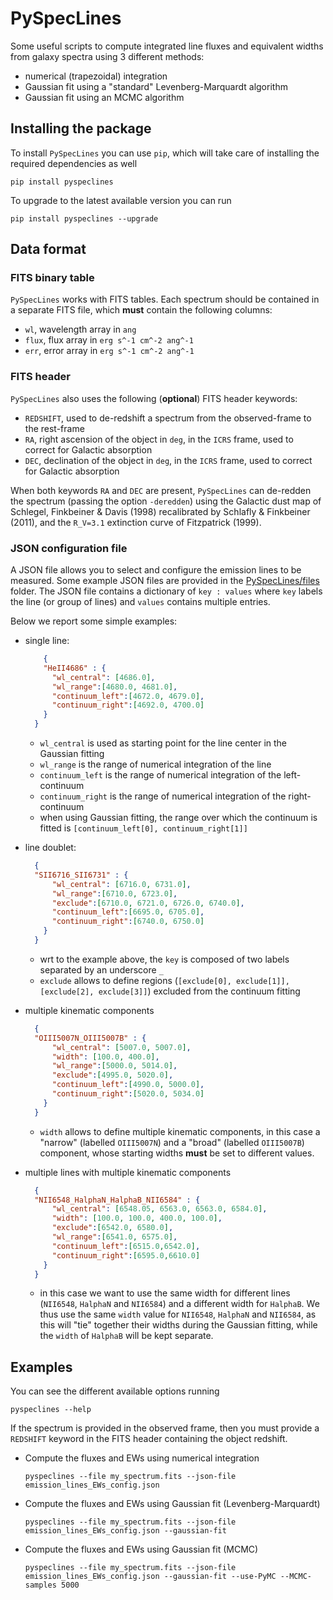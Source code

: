 
# PySpecLines

Some useful scripts to compute integrated line fluxes and equivalent widths from galaxy spectra using 3 different methods:

- numerical (trapezoidal) integration
- Gaussian fit using a "standard" Levenberg-Marquardt algorithm
- Gaussian fit using an MCMC algorithm

## Installing the package

To install ``PySpecLines`` you can use ``pip``, which will take care of installing the required dependencies as well
```
pip install pyspeclines
```

To upgrade to the latest available version you can run
```
pip install pyspeclines --upgrade
```

## Data format

### FITS binary table

``PySpecLines`` works with FITS tables. Each spectrum should be contained in a separate FITS file, which **must** contain the following columns:

- ``wl``, wavelength array in ``ang``
- ``flux``, flux array in ``erg s^-1 cm^-2 ang^-1``
- ``err``, error array in  ``erg s^-1 cm^-2 ang^-1``

### FITS header

``PySpecLines`` also uses the following (**optional**) FITS header keywords:

- ``REDSHIFT``, used to de-redshift a spectrum from the observed-frame to the rest-frame
- ``RA``, right ascension of the object in ``deg``, in the ``ICRS`` frame, used to correct for Galactic absorption
- ``DEC``, declination of the object in ``deg``, in the ``ICRS`` frame, used to correct for Galactic absorption

When both keywords ``RA`` and ``DEC`` are present, ``PySpecLines`` can de-redden the spectrum (passing the option ``-deredden``) using the Galactic dust map of Schlegel, Finkbeiner & Davis (1998) recalibrated by Schlafly & Finkbeiner (2011), and the ``R_V=3.1`` extinction curve of Fitzpatrick (1999).  

### JSON configuration file

A JSON file allows you to select and configure the emission lines to be measured. Some example JSON files are provided in the [PySpecLines/files](https://github.com/jacopo-chevallard/PySpecLines/tree/master/PySpecLines/files) folder. The JSON file contains a dictionary of ``key : values`` where ``key`` labels the line (or group of lines) and ``values`` contains multiple entries.

Below we report some simple examples:

- single line: 
  ```json
      {
      "HeII4686" : {
        "wl_central": [4686.0], 
        "wl_range":[4680.0, 4681.0], 
        "continuum_left":[4672.0, 4679.0],
        "continuum_right":[4692.0, 4700.0]
      }
    }
  ```
  - ``wl_central`` is used as starting point for the line center in the Gaussian fitting
  - ``wl_range`` is the range of numerical integration of the line
  - ``continuum_left`` is the range of numerical integration of the left-continuum
  - ``continuum_right`` is the range of numerical integration of the right-continuum 
  - when using Gaussian fitting, the range over which the continuum is fitted is ``[continuum_left[0], continuum_right[1]]``

- line doublet: 
  ```json
    {
    "SII6716_SII6731" : {
        "wl_central": [6716.0, 6731.0], 
        "wl_range":[6710.0, 6723.0], 
        "exclude":[6710.0, 6721.0, 6726.0, 6740.0],
        "continuum_left":[6695.0, 6705.0],
        "continuum_right":[6740.0, 6750.0]
      }
    }
  ```
  - wrt to the example above, the ``key`` is composed of two labels separated by an underscore ``_``
  - ``exclude`` allows to define regions (``[exclude[0], exclude[1]], [exclude[2], exclude[3]]``) excluded from the continuum fitting 
  
- multiple kinematic components
  ```json
    {
    "OIII5007N_OIII5007B" : {
        "wl_central": [5007.0, 5007.0], 
        "width": [100.0, 400.0], 
        "wl_range":[5000.0, 5014.0], 
        "exclude":[4995.0, 5020.0],
        "continuum_left":[4990.0, 5000.0],
        "continuum_right":[5020.0, 5034.0]
      }
    }
  ```
  - ``width`` allows to define multiple kinematic components, in this case a "narrow" (labelled ``OIII5007N``) and a "broad" (labelled ``OIII5007B``) component, whose starting widths **must** be set to different values.
  
- multiple lines with multiple kinematic components
  ```json
    {
    "NII6548_HalphaN_HalphaB_NII6584" : {
        "wl_central": [6548.05, 6563.0, 6563.0, 6584.0], 
        "width": [100.0, 100.0, 400.0, 100.0], 
        "exclude":[6542.0, 6580.0],
        "wl_range":[6541.0, 6575.0], 
        "continuum_left":[6515.0,6542.0],
        "continuum_right":[6595.0,6610.0]
      }
    }
  ```
  - in this case we want to use the same width for different lines (``NII6548``, ``HalphaN`` and ``NII6584``) and a different width for ``HalphaB``. We thus use the same ``width`` value for ``NII6548``, ``HalphaN`` and ``NII6584``, as this will "tie" together their widths during the Gaussian fitting, while the ``width`` of ``HalphaB`` will be kept separate.
  


## Examples

You can see the different available options running
```
pyspeclines --help
```

If the spectrum is provided in the observed frame, then you must provide a ``REDSHIFT`` keyword in the FITS header containing the object redshift.

- Compute the fluxes and EWs using numerical integration
  ```
  pyspeclines --file my_spectrum.fits --json-file  emission_lines_EWs_config.json
  ```

- Compute the fluxes and EWs using Gaussian fit (Levenberg-Marquardt)
  ```
  pyspeclines --file my_spectrum.fits --json-file  emission_lines_EWs_config.json --gaussian-fit
  ```

- Compute the fluxes and EWs using Gaussian fit (MCMC)
  ```
  pyspeclines --file my_spectrum.fits --json-file  emission_lines_EWs_config.json --gaussian-fit --use-PyMC --MCMC-samples 5000
  ```
